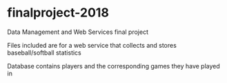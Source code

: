 # finalproject-2018
Data Management and Web Services final project

Files included are for a web service that collects and stores baseball/softball statistics

Database contains players and the corresponding games they have played in


